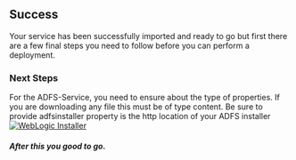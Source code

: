 

 [wl]: https://github.com/persistentsystems/solutions-import-beta/blob/ADFS-Service/ADFS-Service-Properties.jpg

## Success
Your service has been successfully imported and ready to go but first there are a few final steps you need to follow before you can perform a deployment.

### Next Steps
For the ADFS-Service, you need to ensure about the type of properties. If you are downloading any file this must be of type content. 
Be sure to provide adfsinstaller property is the http location of your ADFS installer 
[![WebLogic Installer][wl]][wl]


##### After this you good to go.

